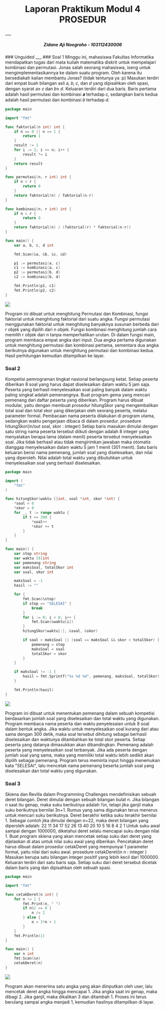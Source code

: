 <h1 align="center">Laporan Praktikum Modul 4 <br> PROSEDUR </h1>
___
<h5 align="center">Zidane Aji Noegroho - 103112430006 </h5>
### Unguided
___
### Soal 1
Minggu ini, mahasiswa Fakultas Informatika mendapatkan tugas dari mata kuliah matematika diskrit untuk mempelajari kombinasi dan permutasi. Jonas salah seorang mahasiswa, iseng untuk mengimplementasikannya ke dalam suatu program. Oleh karena itu bersediakah kalian membantu Jonas? (tidak tentunya ya :p)
Masukan terdiri dari empat buah bilangan asli 𝑎, 𝑏, 𝑐, dan 𝑑 yang dipisahkan oleh spasi, dengan syarat 𝑎≥ 𝑐 dan 𝑏≥ 𝑑.
Keluaran terdiri dari dua baris. Baris pertama adalah hasil permutasi dan kombinasi 𝒂 terhadap 𝑐, sedangkan baris kedua adalah hasil permutasi dan kombinasi 𝑏 terhadap 𝑑.

```go
package main

import "fmt"

func faktorial(n int) int {
    if n == 0 || n == 1 {
        return 1
    }
    result := 1
    for i := 2; i <= n; i++ {
        result *= i
    }
    return result
}

func permutasi(n, r int) int {
    if n < r {
        return 0
    }
    return faktorial(n) / faktorial(n-r)
}

func kombinasi(n, r int) int {
    if n < r {
        return 0
    }
    return faktorial(n) / (faktorial(r) * faktorial(n-r))
}

func main() {
    var a, b, c, d int

    fmt.Scan(&a, &b, &c, &d)

    p1 := permutasi(a, c)
    c1 := kombinasi(a, c)
    p2 := permutasi(b, d)
    c2 := kombinasi(b, d)

    fmt.Println(p1, c1)
    fmt.Println(p2, c2)
}
```

![](Output/soal1.png)

Program ini dibuat untuk menghitung Permutasi dan Kombinasi, fungsi faktorial untuk menghitung faktorial dari suatu angka. Fungsi permutasi menggunakan faktorial untuk menghitung banyaknya susunan berbeda dari r objek yang dipilih dari n objek. Fungsi kombinasi menghitung jumlah cara memilih r objek dari n tanpa memperhatikan urutan.
Di dalam fungsi main, program membaca empat angka dari input. Dua angka pertama digunakan untuk menghitung permutasi dan kombinasi pertama, sementara dua angka berikutnya digunakan untuk menghitung permutasi dan kombinasi kedua. Hasil perhitungan kemudian ditampilkan ke layar.

### Soal 2
Kompetisi pemrograman tingkat nasional berlangsung ketat. Setiap peserta diberikan 8 soal yang harus dapat diselesaikan dalam waktu 5 jam saja. Peserta yang berhasil menyelesaikan soal paling banyak dalam waktu paling singkat adalah pemenangnya.
Buat program gema yang mencari pemenang dari daftar peserta yang diberikan. Program harus dibuat modular, yaitu dengan membuat prosedur hitungSkor yang mengembalikan total soal dan total skor yang dikerjakan oleh seorang peserta, melalui parameter formal. Pembacaan nama peserta dilakukan di program utama, sedangkan waktu pengerjaan dibaca di dalam prosedur. prosedure hitungSkor(in/out soal, skor : integer)
Setiap baris masukan dimulai dengan satu string nama peserta tersebut diikuti dengan adalah 8 integer yang menyatakan berapa lama (dalam menit) peserta tersebut menyelesaikan soal. Jika tidak berhasil atau tidak mengirimkan jawaban maka otomatis dianggap menyelesaikan dalam waktu 5 jam 1 menit (301 menit).
Satu baris keluaran berisi nama pemenang, jumlah soal yang diselesaikan, dan nilai yang diperoleh. Nilai adalah total waktu yang dibutuhkan untuk menyelesaikan soal yang berhasil diselesaikan.

```go
package main

import (
    "fmt"
)

func hitungSkor(waktu []int, soal *int, skor *int) {
    *soal = 0
    *skor = 0
    for _, t := range waktu {
        if t <= 300 {
            *soal++
            *skor += t
        }
    }
}

func main() {
    var stop string
    var waktu [8]int
    var pemenang string
    var maksSoal, totalSkor int
    var soal, skor int

    maksSoal = -1
    hasil := ""

    for {
        fmt.Scan(&stop)
        if stop == "SELESAI" {
            break
        }
        for i := 0; i < 8; i++ {
            fmt.Scan(&waktu[i])
        }
        hitungSkor(waktu[:], &soal, &skor)

        if soal > maksSoal || (soal == maksSoal && skor < totalSkor) {
            pemenang = stop
            maksSoal = soal
            totalSkor = skor
        }
    }

    if maksSoal != -1 {
        hasil = fmt.Sprintf("%s %d %d", pemenang, maksSoal, totalSkor)
    }

    fmt.Println(hasil)
}
```

![](Output/soal2.png)

Program ini dibuat untuk menentukan pemenang dalam sebuah kompetisi berdasarkan jumlah soal yang diselesaikan dan total waktu yang digunakan. Program membaca nama peserta dan waktu penyelesaian untuk 8 soal dalam bentuk angka. Jika waktu untuk menyelesaikan soal kurang dari atau sama dengan 300 detik, maka soal tersebut dihitung sebagai berhasil diselesaikan dan waktunya ditambahkan ke total skor peserta. Setiap peserta yang datanya dimasukkan akan dibandingkan. Pemenang adalah peserta yang menyelesaikan soal terbanyak. Jika ada peserta dengan jumlah soal yang sama, maka yang memiliki total waktu lebih sedikit akan dipilih sebagai pemenang. Program terus meminta input hingga menemukan kata "SELESAI", lalu mencetak nama pemenang beserta jumlah soal yang diselesaikan dan total waktu yang digunakan.

### Soal 3
Skiena dan Revilla dalam Programming Challenges mendefinisikan sebuah deret bilangan. Deret dimulai dengan sebuah bilangan bulat n. Jika bilangan n saat itu genap, maka suku berikutnya adalah ½n, tetapi jika ganjil maka suku berikutnya bernilai 3n+1. Rumus yang sama digunakan terus menerus untuk mencari suku berikutnya. Deret berakhir ketika suku terakhir bernilai 1. Sebagai contoh jika dimulai dengan n=22, maka deret bilangan yang diperoleh
adalah:
22 11 34 17 52 26 13 40 20 10 5 16 8 4 2 1
Untuk suku awal sampai dengan 1000000, diketahui deret selalu mencapai suku dengan nilai 1.
Buat program skiena yang akan mencetak setiap suku dari deret yang dijelaskan di atas untuk nilai suku awal yang diberikan. Pencetakan deret harus dibuat dalam prosedur cetakDeret yang mempunyai 1 parameter formal, yaitu nilai dari suku awal. prosedure cetakDeret(in n : integer )
Masukan berupa satu bilangan integer positif yang lebih kecil dari 1000000.
Keluaran terdiri dari satu baris saja. Setiap suku dari deret tersebut dicetak dalam baris yang dan dipisahkan oleh sebuah spasi.

```go
package main

import "fmt"  

func cetakDeret(n int) {
    for n != 1 {
        fmt.Print(n, " ")
        if n%2 == 0 {
            n /= 2
        } else {
            n = 3*n + 1
        }
    }
    fmt.Println(1)
}

func main() {
    var n int
    fmt.Scan(&n)
    cetakDeret(n)
}
```

![](Output/soal3.png)

Program akan menerima satu angka yang akan diinputkan oleh user, lalu mencetak deret angka hingga mencapai 1. Jika angka saat ini genap, maka dibagi 2. Jika ganjil, maka dikalikan 3 dan ditambah 1. Proses ini terus berulang sampai angka menjadi 1, kemudian hasilnya ditampilkan di layar.